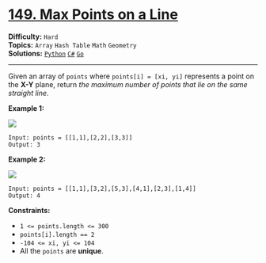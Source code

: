 # [149. Max Points on a Line](https://leetcode.com/problems/max-points-on-a-line/)

**Difficulty:** `Hard`  
**Topics:** `Array` `Hash Table` `Math` `Geometry`  
**Solutions:** [`Python`](../../src/python/challenges/problems/max_points_on_a_line_test.py) [`C#`](../../src/csharp/challenges/Problems/MaxPointsOnALine.cs) [`Go`](../../src/go/challenges/problems/max_points_on_a_line_test.go)  

---

Given an array of `points` where `points[i] = [xi, yi]` represents a point on the **X-Y** plane, return *the maximum number of points that lie on the same straight line*.

**Example 1:**

![](https://assets.leetcode.com/uploads/2021/02/25/plane1.jpg)

```
Input: points = [[1,1],[2,2],[3,3]]
Output: 3
```

**Example 2:**

![](https://assets.leetcode.com/uploads/2021/02/25/plane2.jpg)

```
Input: points = [[1,1],[3,2],[5,3],[4,1],[2,3],[1,4]]
Output: 4
```

**Constraints:**

* `1 <= points.length <= 300`
* `points[i].length == 2`
* `-104 <= xi, yi <= 104`
* All the `points` are **unique**.